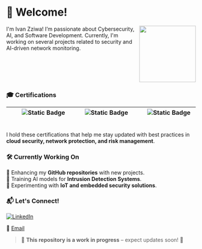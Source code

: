 # 👋 Welcome!

<img src="https://github.com/YourUsername/YourUsername/blob/main/profile-pic.jpg" width="150" height="150" align="right"> 
I'm Ivan Zziwa! I’m passionate about Cybersecurity, AI, and Software Development. Currently, I'm working on several projects related to security and AI-driven network monitoring.

<br><br><br><br>
 

<!-- 
| ![AWS](https://img.shields.io/badge/AWS-Certified%20Cloud%20Practitioner-orange) | ![CompTIA](https://img.shields.io/badge/CompTIA-Security%2B-red) | ![ISC2](https://img.shields.io/badge/ISC2-Certified%20in%20Cybersecurity-green) |
|---|---|---|

![Static Badge](https://img.shields.io/badge/AWS-Certified%20Cloud%20Practioner-green?style=social&logo=amazon&logoColor=black)
![Static Badge](https://img.shields.io/badge/CompTIA-Security%2B-green?style=social&logoColor=black)
![Static Badge](https://img.shields.io/badge/ISC2-Certified%20in%20Cybersecurity-green?style=social&logoColor=black) 

-->

### 🎓 **Certifications**

|&nbsp;&nbsp;&nbsp;&nbsp;&nbsp;&nbsp; ![Static Badge](https://img.shields.io/badge/AWS-Certified%20Cloud%20Practioner-green?style=social&logo=amazon&logoColor=black) &nbsp;&nbsp;&nbsp;&nbsp;&nbsp;&nbsp;|&nbsp;&nbsp;&nbsp;&nbsp;&nbsp;&nbsp; ![Static Badge](https://img.shields.io/badge/CompTIA-Security%2B-green?style=social&logoColor=black) &nbsp;&nbsp;&nbsp;&nbsp;&nbsp;&nbsp; | &nbsp;&nbsp;&nbsp;&nbsp;&nbsp;&nbsp;![Static Badge](https://img.shields.io/badge/ISC2-Certified%20in%20Cybersecurity-green?style=social&logoColor=black) &nbsp;&nbsp;&nbsp;&nbsp;&nbsp;&nbsp;| 
|---|---|---|

I hold these certifications that help me stay updated with best practices in **cloud security, network protection, and risk management**.

### 🛠 **Currently Working On**
🔹 Enhancing my **GitHub repositories** with new projects.  
🔹 Training AI models for **Intrusion Detection Systems**.  
🔹 Experimenting with **IoT and embedded security solutions**.  


### 📬 **Let's Connect!**
[![LinkedIn](https://img.shields.io/badge/LinkedIn-Connect-blue?style=flat-square&logo=linkedin)](https://www.linkedin.com/in/ivan-zziwa/) 

📧 [Email](mailto:your.email@example.com)  
> 🚧 **This repository is a work in progress** – expect updates soon! 🚀  

<!---
Livingstorne/Livingstorne is a ✨ special ✨ repository because its `README.md` (this file) appears on your GitHub profile.
You can click the Preview link to take a look at your changes.
--->


